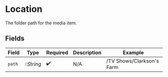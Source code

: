 # Location

The folder path for the media item.


## Fields

| Field                     | Type                      | Required                  | Description               | Example                   |
| ------------------------- | ------------------------- | ------------------------- | ------------------------- | ------------------------- |
| `path`                    | *::String*                | :heavy_check_mark:        | N/A                       | /TV Shows/Clarkson's Farm |